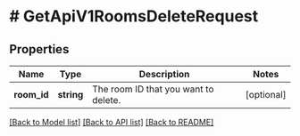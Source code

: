 # # GetApiV1RoomsDeleteRequest

## Properties

Name | Type | Description | Notes
------------ | ------------- | ------------- | -------------
**room_id** | **string** | The room ID that you want to delete. | [optional]

[[Back to Model list]](../../README.md#models) [[Back to API list]](../../README.md#endpoints) [[Back to README]](../../README.md)
